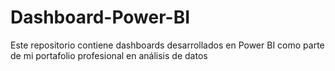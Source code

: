 # Dashboard-Power-BI
Este repositorio contiene dashboards desarrollados en Power BI como parte de mi portafolio profesional en análisis de datos
